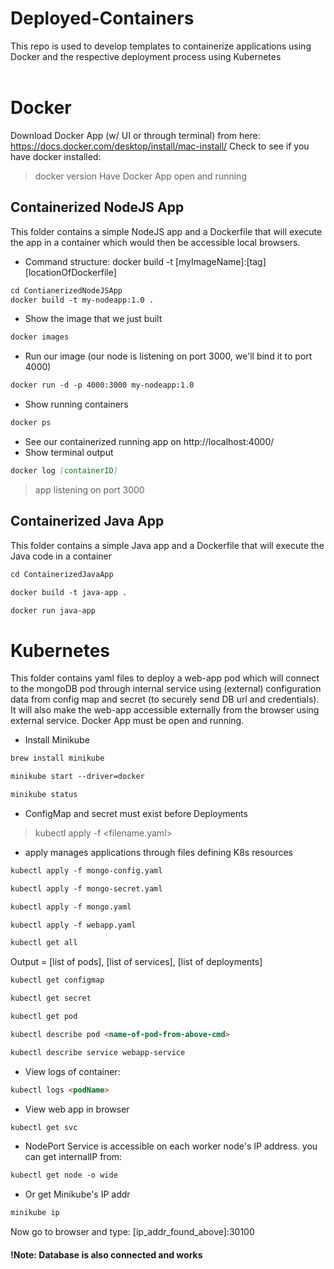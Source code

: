 # Deployed-Containers
This repo is used to develop templates to containerize applications using Docker and the respective deployment process using Kubernetes
<br /><br />
# Docker
Download Docker App (w/ UI or through terminal) from here: https://docs.docker.com/desktop/install/mac-install/
Check to see if you have docker installed: 
> docker version
Have Docker App open and running
## Containerized NodeJS App
This folder contains a simple NodeJS app and a Dockerfile that will execute the app in a container which would then be accessible local browsers.
- Command structure: docker build -t [myImageName]:[tag] [locationOfDockerfile]
```md 
cd ContianerizedNodeJSApp
docker build -t my-nodeapp:1.0 . 
```
- Show the image that we just built
```md 
docker images 
```
- Run our image (our node is listening on port 3000, we'll bind it to port 4000)
```md 
docker run -d -p 4000:3000 my-nodeapp:1.0
```
- Show running containers
```md 
docker ps
```
- See our containerized running app on http://localhost:4000/
- Show terminal output
```md 
docker log [containerID]
```
> app listening on port 3000

## Containerized Java App
This folder contains a simple Java app and a Dockerfile that will execute the Java code in a container
```md
cd ContainerizedJavaApp
```
```md
docker build -t java-app .
```
```md
docker run java-app
```
# Kubernetes
This folder contains yaml files to deploy a web-app pod which will connect to the mongoDB pod through internal service using (external) configuration data from config map and secret (to securely send DB url and credentials). It will also make the web-app accessible externally from the browser using external service. 
Docker App must be open and running.
- Install Minikube
```md
brew install minikube 
```
```md
minikube start --driver=docker
```
```md
minikube status
```
- ConfigMap and secret must exist before Deployments
> kubectl apply -f <filename.yaml>
- apply manages applications through files defining K8s resources
```md
kubectl apply -f mongo-config.yaml
```
```md
kubectl apply -f mongo-secret.yaml
```
```md
kubectl apply -f mongo.yaml
```
```md
kubectl apply -f webapp.yaml
```
```md
kubectl get all
```
Output = [list of pods], [list of services], [list of deployments]
```md
kubectl get configmap
```
```md
kubectl get secret
```
```md
kubectl get pod
```
```md
kubectl describe pod <name-of-pod-from-above-cmd>
```
```md
kubectl describe service webapp-service
```
- View logs of container:
```md
kubectl logs <podName>
```
- View web app in browser
```md
kubectl get svc
```
- NodePort Service is accessible on each worker node's IP address. you can get internalIP from: 
```md
kubectl get node -o wide
```
- Or get Minikube's IP addr
```md
minikube ip
```
Now go to browser and type: [ip_addr_found_above]:30100
#### !Note: Database is also connected and works
